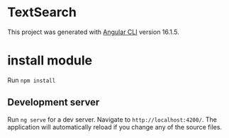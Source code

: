 # TextSearch

This project was generated with [Angular CLI](https://github.com/angular/angular-cli) version 16.1.5.

# install module
Run `npm install` 

## Development server

Run `ng serve` for a dev server. Navigate to `http://localhost:4200/`. The application will automatically reload if you change any of the source files.
 
 